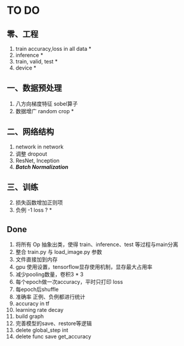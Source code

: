 # TO DO

## 零、工程
1. train accuracy,loss in all data *
5. inference *
6. train, valid, test *
8. device *

## 一、数据预处理
1. 八方向梯度特征 sobel算子
3. 数据增广 random crop *

## 二、网络结构
1. network in network
3. 调整 dropout
4. ResNet, Inception
6. ***Batch Normalization***

## 三、训练
2. 损失函数增加正则项
5. 负例 -1 loss ? *


## Done
1. 将所有 Op 抽象出类，使得 train、inference、test 等过程与main分离
2. 整合 train.py 与 load_image.py 参数
3. 文件直接加到内存
4. gpu 使用设置，tensorflow显存使用机制，显存最大占用率
5. 减少pooling数量，卷积3 * 3
6. 每个epoch做一次accuracy，平时只打印 loss
7. 每epoch后shuffle
6. 准确率 正例、负例都进行统计
7. accuracy in tf
6. learning rate decay
8. build graph
1. 完善模型的save、restore等逻辑
9. delete global_step int
10. delete func save get_accuracy